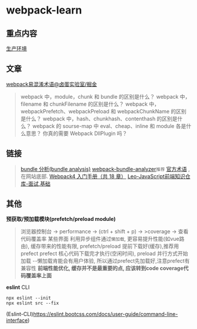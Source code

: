 # webpack-learn

## 重点内容

[生产环境](https://webpack.docschina.org/guides/production/#setup)

## 文章

[webpack易混淆术语@卤蛋实验室/掘金](https://webpack.docschina.org/guides/production/#setup)
> webpack 中，module，chunk 和 bundle 的区别是什么？
> webpack 中，filename 和 chunkFilename 的区别是什么？
> webpack 中，webpackPrefetch、webpackPreload 和 webpackChunkName 的区别是什么？
> webpack 中，hash、chunkhash、contenthash 的区别是什么？
> webpack 的 sourse-map 中 eval、cheap、inline 和 module 各是什么意思？
> 你真的需要 Webpack DllPlugin 吗？

## 链接

> [bundle 分析(bundle analysis)](https://webpack.docschina.org/guides/code-splitting/#bundle-analysis)
> [webpack-bundle-analyzer](https://github.com/webpack-contrib/webpack-bundle-analyzer)`推荐`
> [官方术语](https://www.webpackjs.com/glossary/) , 在网站底部.
> [Webpack4 入门手册（共 18 章）](https://github.com/pingan8787/Leo-JavaScript/blob/master/Cute-Webpack/introduction/README.md)
> [Leo-JavaScript前端知识仓库-面试,基础](https://github.com/pingan8787/Leo-JavaScript)

## 其他

**预获取/预加载模块(prefetch/preload module)**

> 浏览器控制台 -> performance -> (ctrl + shift + p) -> >coverage -> 查看代码覆盖率
> 某些界面 利用异步组件通过`懒加载`, 更容易提升性能(如vue路由),
> 缓存带来的性能有限, 
> prefetch/preload 提前下载好(缓存),推荐用prefect
> prefect 核心代码下载完才执行(空闲时间),
> preload 并行方式开始加载
> --懒加载肯能会有用户体验, 所以通过prefect先加载好,注意prefect有兼容性
> **前端性能优化, 缓存并不是最重要的点, 应该转到code coverage代码覆盖率上面**

**eslint**
CLI
```shell
npx eslint --init
npx eslint src --fix
```
(Eslint-CLI)https://eslint.bootcss.com/docs/user-guide/command-line-interface)